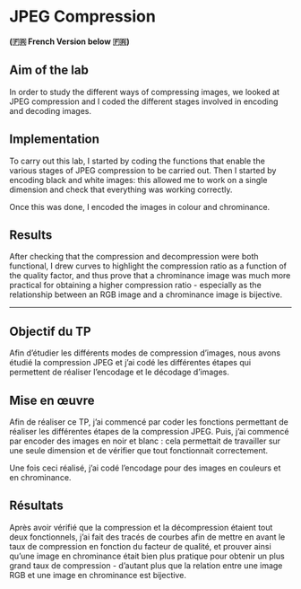 # JPEG Compression

**(🇫🇷 French Version below 🇫🇷)**

## Aim of the lab

In order to study the different ways of compressing images, we looked at JPEG compression and I coded the different stages involved in encoding and decoding images.

## Implementation

To carry out this lab, I started by coding the functions that enable the various stages of JPEG compression to be carried out. Then I started by encoding black and white images: this allowed me to work on a single dimension and check that everything was working correctly.

Once this was done, I encoded the images in colour and chrominance.

## Results

After checking that the compression and decompression were both functional, I drew curves to highlight the compression ratio as a function of the quality factor, and thus prove that a chrominance image was much more practical for obtaining a higher compression ratio - especially as the relationship between an RGB image and a chrominance image is bijective.

---

## Objectif du TP

Afin d’étudier les différents modes de compression d’images, nous avons étudié la compression JPEG et j’ai codé les différentes étapes qui permettent de réaliser l’encodage et le décodage d’images.

## Mise en œuvre

Afin de réaliser ce TP, j’ai commencé par coder les fonctions permettant de réaliser les différentes étapes de la compression JPEG. Puis, j’ai commencé par encoder des images en noir et blanc : cela permettait de travailler sur une seule dimension et de vérifier que tout fonctionnait correctement.

Une fois ceci réalisé, j’ai codé l’encodage pour des images en couleurs et en chrominance.

## Résultats

Après avoir vérifié que la compression et la décompression étaient tout deux fonctionnels, j’ai fait des tracés de courbes afin de mettre en avant le taux de compression en fonction du facteur de qualité, et prouver ainsi qu’une image en chrominance était bien plus pratique pour obtenir un plus grand taux de compression - d’autant plus que la relation entre une image RGB et une image en chrominance est bijective.
